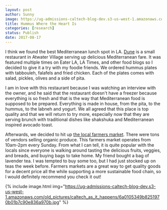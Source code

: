 ```yaml
---
layout: post
author: Sunny
image: https://ug-admissions-caltech-blog-dev.s3-us-west-1.amazonaws.com/old_pictures/caltech_as_it_happens/6a0105349b8251970b01bb09b1bfae970d.jpg
title: Hummus Where the Heart Is
categories: [research]
status: Publish
date: 2017-08-17
---
```





I think we found the best Mediterranean lunch spot in LA. <a href="https://www.yelp.com/biz/dune-los-angeles">Dune</a> is a small restaurant in Atwater
Village serving up delicious Mediterranean fare. It was featured multiple times on Eater LA, LA Times, and other food blogs so I decided to give it a try with my foodie friends. We ordered hummus plates with tabbouleh, falafels and fried chicken. Each of the plates comes with salad, pickles, olives and a side of pita.




I am in love with this restaurant because I was watching an interview with the owner, and he said that the restaurant doesn't have a freezer because everything is so fresh and that is the way that Mediterranean food is supposed to be prepared. Everything is made in house, from the pita, to the hummus, to the labneh and yogurt. We all agreed that this place is top quality and that we will return to try more, especially now that they are serving brunch with traditional dishes like shakshuka and Mediterranean inspired avocado toast.


Afterwards, we decided to hit up <a href="https://seela.org/markets-atwater-village/">the local farmers market</a>. There were tons of vendors selling organic produce. This farmers market operates from 10am-2pm every Sunday. From what I can tell, it is quite popular with the locals since everyone is walking around tasting the delicious fruits, veggies, and breads, and buying bags to take home. My friend bought a bag of lavender tea. I was tempted to buy some too, but I had just stocked up on teas the week before. Farmers markets are a great way to get quality goods for a decent price all the while supporting a more sustainable food chain, so I would definitely recommend you check it out!


{% include image.html img="https://ug-admissions-caltech-blog-dev.s3-us-west-1.amazonaws.com/old_pictures/caltech_as_it_happens/6a0105349b8251970b01b7c90e836a970b.jpg" %}


